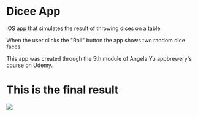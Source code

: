 # Dicee App
iOS app that simulates the result of throwing dices on a table.

When the user clicks the "Roll" button the app shows two random dice faces.

This app was created through the 5th module of Angela Yu appbrewery's course on Udemy.

# This is the final result

![](diceeapp.gif)
